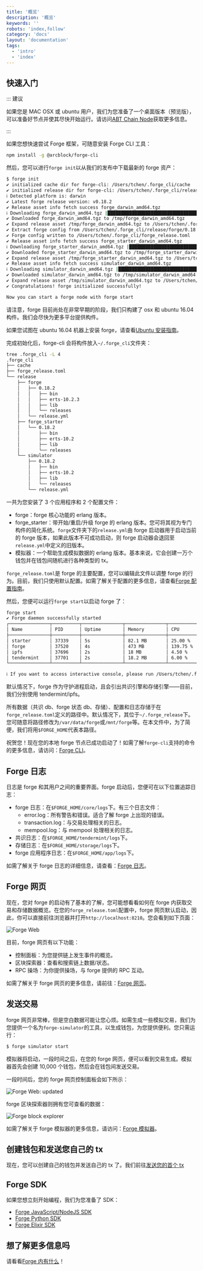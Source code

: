 ```yaml
---
title: '概览'
description: '概览'
keywords: ''
robots: 'index,follow'
category: 'docs'
layout: 'documentation'
tags:
  - 'intro'
  - 'index'
---
```


## 快速入门

::: 建议

如果您是 MAC OSX 或 ubuntu 用户，我们为您准备了一个桌面版本（预览版），可以准备好节点并使其尽快开始运行。请访问[ABT Chain Node](../tools/abt_chain_node)获取更多信息。

:::

如果您想快速尝试 Forge 框架，可随意安装 Forge CLI 工具：

```bash
npm install -g @arcblock/forge-cli
```

然后，您可以进行`forge init`以从我们的发布中下载最新的 forge 资产：

```bash
$ forge init
✔ initialized cache dir for forge-cli: /Users/tchen/.forge_cli/cache
✔ initialized release dir for forge-cli: /Users/tchen/.forge_cli/release
ℹ Detected platform is: darwin
✔ Latest forge release version: v0.18.2
✔ Release asset info fetch success forge_darwin_amd64.tgz
ℹ Downloading forge_darwin_amd64.tgz |████████████████████████████████████████ 100% || 88.17/88.17 MB
✔ Downloaded forge_darwin_amd64.tgz to /tmp/forge_darwin_amd64.tgz
✔ Expand release asset /tmp/forge_darwin_amd64.tgz to /Users/tchen/.forge_cli/release/forge/0.18.2
✔ Extract forge config from /Users/tchen/.forge_cli/release/forge/0.18.2/lib/forge_sdk-0.17.0/priv/forge_release.toml
✔ Forge config written to /Users/tchen/.forge_cli/forge_release.toml
✔ Release asset info fetch success forge_starter_darwin_amd64.tgz
ℹ Downloading forge_starter_darwin_amd64.tgz |████████████████████████████████████████ 100% || 12.19/12.19 MB
✔ Downloaded forge_starter_darwin_amd64.tgz to /tmp/forge_starter_darwin_amd64.tgz
✔ Expand release asset /tmp/forge_starter_darwin_amd64.tgz to /Users/tchen/.forge_cli/release/forge_starter/0.18.2
✔ Release asset info fetch success simulator_darwin_amd64.tgz
ℹ Downloading simulator_darwin_amd64.tgz |████████████████████████████████████████ 100% || 18.81/18.81 MB
✔ Downloaded simulator_darwin_amd64.tgz to /tmp/simulator_darwin_amd64.tgz
✔ Expand release asset /tmp/simulator_darwin_amd64.tgz to /Users/tchen/.forge_cli/release/simulator/0.18.2
✔ Congratulations! forge initialized successfully!

Now you can start a forge node with forge start
```

请注意，forge 目前尚处在非常早期的阶段，我们只构建了 osx 和 ubuntu 16.04 构件。我们会尽快为更多平台提供构件。

如果您试图在 ubuntu 16.04 机器上安装 forge，请查看[Ubuntu 安装指南](../../install/ubuntu)。

完成初始化后，forge-cli 会将构件放入`~/.forge_cli`文件夹：

```bash
tree .forge_cli -L 4
.forge_cli
├── cache
├── forge_release.toml
└── release
    ├── forge
    │   ├── 0.18.2
    │   │   ├── bin
    │   │   ├── erts-10.2.3
    │   │   ├── lib
    │   │   └── releases
    │   └── release.yml
    ├── forge_starter
    │   └── 0.18.2
    │       ├── bin
    │       ├── erts-10.2
    │       ├── lib
    │       └── releases
    └── simulator
        ├── 0.18.2
        │   ├── bin
        │   ├── erts-10.2
        │   ├── lib
        │   └── releases
        └── release.yml
```

一共为您安装了 3 个应用程序和 2 个配置文件：

- forge：forge 核心功能的 erlang 版本。
- forge_starter：带开始/重启/升级 forge 的 erlang 版本。您可将其视为专门构件的简化系统。`forge`文件夹下的`release.yml`由 forge 启动器用于启动当前的 forge 版本，如果此版本不可成功启动，则 forge 启动器会退回至`release.yml`中定义的旧版本。
- 模拟器：一个帮助生成模拟数据的 erlang 版本。基本来说，它会创建一万个钱包并在钱包间随机进行各种类型的 tx。

`forge_release.toml`是 forge 的主要配置，您可以编辑此文件以调整 forge 的行为。目前，我们只使用默认配置。如需了解关于配置的更多信息，请查看[Forge 配置指南](../../core/configuration)。

然后，您便可以运行`forge start`以启动 forge 了：

```bash
forge start
✔ Forge daemon successfully started
┌───────────────┬──────────┬───────────────┬───────────────┬────────────────────┐
│ Name          │ PID      │ Uptime        │ Memory        │ CPU                │
├───────────────┼──────────┼───────────────┼───────────────┼────────────────────┤
│ starter       │ 37339    │ 5s            │ 82.1 MB       │ 25.00 %            │
│ forge         │ 37520    │ 4s            │ 473 MB        │ 139.75 %           │
│ ipfs          │ 37696    │ 2s            │ 18 MB         │ 4.50 %             │
│ tendermint    │ 37701    │ 2s            │ 18.2 MB       │ 6.00 %             │
└───────────────┴──────────┴───────────────┴───────────────┴────────────────────┘

ℹ If you want to access interactive console, please run /Users/tchen/.forge_cli/release/forge/0.18.2/bin/forge remote_console
```

默认情况下，forge 作为守护进程启动，且会引出共识引擎和存储引擎——目前，我们分别使用 tendermint/ipfs。

所有数据（共识 db、forge 状态 db、存储）、配置和日志存储于在`forge_release.toml`定义的路径中。默认情况下，其位于`~/.forge_release`下。您可随意将路径修改为`/var/data/forge`或`/mnt/forge`等。在本文件中，为了简便，我们将用`$FORGE_HOME`代表本路径。

祝贺您！现在您的本地 forge 节点已成功启动了！如需了解`forge-cli`支持的命令的更多信息，请访问：[Forge CLI](../../tools/forge_cli)。

## Forge 日志

日志是 forge 和其用户之间的重要界面。forge 启动后，您便可在以下位置追踪日志：

- forge 日志：在`$FORGE_HOME/core/logs`下。有三个日志文件：
  - error.log：所有警告和错误。适合了解 forge 上出现的错误。
  - transaction.log：与交易处理相关的日志。
  - mempool.log：与 mempool 处理相关的日志。
- 共识日志：在`$FORGE_HOME/tendermint/logs`下。
- 存储日志：在`$FORGE_HOME/storage/logs`下。
- forge 应用程序日志：在`$FORGE_HOME/app/logs`下。

如需了解关于 forge 日志的详细信息，请查看：[Forge 日志](../../core/log)。

## Forge 网页

现在，您对 forge 的启动有了基本的了解，您可能想看看如何在 forge 内获取交易和存储数据概览。在您的`forge_release.toml`配置中，forge 网页默认启动，因此，你可以直接前往浏览器并打开`http://localhost:8210`。您会看到如下页面：

![Forge Web](../assets/images/forge_web.jpg)

目前，forge 网页有以下功能：

- 控制面板：为您提供链上发生事件的概览。
- 区块探索器：查看和搜索链上数据/状态。
- RPC 操场：为你提供操场，与 forge 提供的 RPC 互动。

如需了解关于 forge 网页的更多信息，请前往：[Forge 网页](../../tools/forge_web)。

## 发送交易

forge 网页非常棒，但是空白数据可能让您心烦。如需生成一些模拟交易，我们为您提供一个名为`forge-simulator`的工具，以生成钱包，为您提供便利。您只需运行：

```bash
$ forge simulator start
```

模拟器将启动，一段时间之后，在您的 forge 网页，便可以看到交易生成。模拟器首先会创建 10,000 个钱包，然后会在钱包间发送交易。

一段时间后，您的 forge 网页控制面板会如下所示：

![Forge Web: updated](../assets/images/forge_web1.jpg)

forge 区块探索器则拥有您可查看的数据：

![Forge block explorer](../assets/images/forge_explorer.jpg)

如需了解关于 forge 模拟器的更多信息，请访问：[Forge 模拟器](../../tools/simulator)。

## 创建钱包和发送您自己的 tx

现在，您可以创建自己的钱包并发送自己的 tx 了。我们前往[发送您的首个 tx](./transaction)

## Forge SDK

如果您想立刻开始编程，我们为您准备了 SDK：

- [Forge JavaScript/NodeJS SDK](../sdk/javascript)
- [Forge Python SDK](../sdk/python)
- [Forge Elixir SDK](../sdk/elixir)

## 想了解更多信息吗

请看看[Forge 内有什么](./inside-forge)！

<!--stackedit_data:
eyJoaXN0b3J5IjpbMTI5NzA1NzkxOSwzNDkwMjQ5NjMsMjA3MT
A3ODI0MiwtMTg5NjM5MDA0NywtMTA1ODExMjk2NiwtMTE5NjM0
MTkyNCwxMTMzMTQyOTk3LC03MTk4MDg3NjgsMTg3MDEwNTgxNi
wyMDE4OTYxMzEwLDgyMzYzMDEyXX0=
-->

